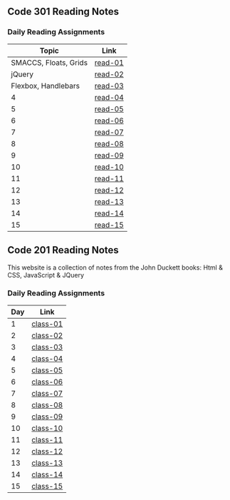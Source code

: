 ## Code 301 Reading Notes

### Daily Reading Assignments

|Topic  |Link                 |
|-----|---------------------|
|SMACCS, Floats, Grids | [read-01](/301/read-01.md) |
|jQuery    | [read-02](/301/read-02.md) |
|Flexbox, Handlebars  | [read-03](/301/read-03.md) |
|4    | [read-04](/301/read-04.md)                    |
|5    | [read-05](/301/read-05.md)                     |
|6    | [read-06](/301/read-06.md)                   |
|7    | [read-07](/301/read-07.md)                    |
|8    | [read-08](/301/read-08.md)                    |
|9    | [read-09](/301/read-09.md)                    |
|10   | [read-10](/301/read-10.md)                    |
|11   | [read-11](/301/read-11.md)                    |
|12   | [read-12](/301/read-12.md)                    |
|13   | [read-13](/301/read-13.md)                    |
|14   | [read-14](/301/read-14.md)                    |
|15   | [read-15](/301/read-15.md)                    |





## Code 201 Reading Notes

This website is a collection of notes from the John Duckett books: Html & CSS, JavaScript & JQuery

### Daily Reading Assignments

|Day  |Link                 |
|-----|---------------------|
|1    | [class-01](/201/class-01.md) |
|2    | [class-02](/201/class-02.md) |
|3    | [class-03](/201/class-03.md) |
|4    | [class-04](/201/class-04.md)                    |
|5    | [class-05](/201/class-05.md)                     |
|6    | [class-06](/201/class-06.md)                   |
|7    | [class-07](/201/class-07.md)                    |
|8    | [class-08](/201/class-08.md)                    |
|9    | [class-09](/201/class-09.md)                    |
|10   | [class-10](/201/class-10.md)                    |
|11   | [class-11](/201/class-11.md)                    |
|12   | [class-12](/201/class-12.md)                    |
|13   | [class-13](/201/class-13.md)                    |
|14   | [class-14](/201/class-14.md)                    |
|15   | [class-15](/201/class-15.md)                    |
